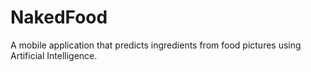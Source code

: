 # NakedFood
A mobile application that predicts ingredients from food pictures using Artificial Intelligence.
